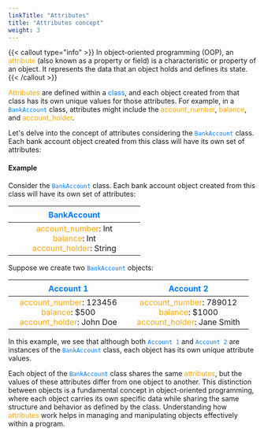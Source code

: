 ```yaml
---
linkTitle: "Attributes"
title: "Attributes concept"
weight: 3
---
```


{{< callout type="info" >}}
In object-oriented programming (OOP), an <font color="#FFA600">attribute</font> (also known as a property or field) is a characteristic or property of an object. It represents the data that an object holds and defines its state.
{{< /callout >}}

<font color="#FFA600">Attributes</font> are defined within a <font color="#007bff">class</font>, and each object created from that class has its own unique values for those attributes. For example, in a <font color="#007bff">`BankAccount`</font> class, attributes might include the <font color="#FFA600">account_number</font>, <font color="#FFA600">balance</font>, and <font color="#FFA600">account_holder</font>.

Let's delve into the concept of attributes considering the <font color="#007bff">`BankAccount`</font> class. Each bank account object created from this class will have its own set of attributes:

#### Example

Consider the <font color="#007bff">`BankAccount`</font> class. Each bank account object created from this class will have its own set of attributes:

|ㅤㅤㅤㅤㅤ<font color="#007bff">BankAccount</font>ㅤㅤㅤㅤㅤ|
|:--:|
| <font color="#FFA600">account_number</font>: Int <br/> <font color="#FFA600">balance</font>: Int <br/> <font color="#FFA600">account_holder</font>: String |

Suppose we create two <font color="#007bff">`BankAccount`</font> objects:

| ㅤㅤㅤㅤㅤ<font color="#007bff">Account 1</font>ㅤㅤㅤㅤㅤ | ㅤㅤㅤㅤㅤ<font color="#007bff">Account 2</font>ㅤㅤㅤㅤㅤ |
|:--:|:--:|
| <font color="#FFA600">account_number</font>: 123456 <br/> <font color="#FFA600">balance</font>: $500 <br/> <font color="#FFA600">account_holder</font>: John Doe | <font color="#FFA600">account_number</font>: 789012 <br/> <font color="#FFA600">balance</font>: $1000 <br/> <font color="#FFA600">account_holder</font>: Jane Smith |

In this example, we see that although both <font color="#007bff">`Account 1`</font> and <font color="#007bff">`Account 2`</font> are instances of the <font color="#007bff">`BankAccount`</font> class, each object has its own unique attribute values. 

Each object of the <font color="#007bff">`BankAccount`</font> class shares the same <font color="#FFA600">attributes</font>, but the values of these attributes differ from one object to another.
This distinction between objects is a fundamental concept in object-oriented programming, where each object carries its own specific data while sharing the same structure and behavior as defined by the class. Understanding how <font color="#FFA600">attributes</font> work helps in managing and manipulating objects effectively within a program.